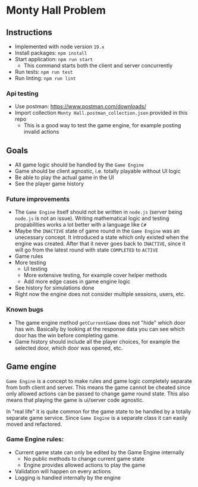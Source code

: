 # Monty Hall Problem
## Instructions
* Implemented with node version `19.x`
* Install packages: `npm install`
* Start application: `npm run start`
    - This command starts both the client and server concurrently
* Run tests: `npm run test`
* Run linting: `npm run lint`

### Api testing
* Use postman: https://www.postman.com/downloads/
* Import collection `Monty Hall.postman_collection.json` provided in this repo
    - This is a good way to test the game engine, for example posting invalid actions

## Goals
* All game logic should be handled by the `Game Engine`
* Game should be client agnostic, i.e. totally playable without UI logic
* Be able to play the actual game in the UI
* See the player game history

### Future improvements
* The `Game Engine` itself should not be written in `node.js` (server being `node.js` is not an issue). Writing mathematical logic and testing propabilities works a lot better with a language like `C#`
* Maybe the `INACTIVE` state of game round in the `Game Engine` was an unecessary concept. It introduced a state which only existed when the engine was created. After that it never goes back to `INACTIVE`, since it will go from the latest round with state `COMPLETED` to `ACTIVE`
* Game rules
* More testing
    - UI testing
    - More extensive testing, for example cover helper methods
    - Add more edge cases in game engine logic
* See history for simulations done
* Right now the engine does not consider multiple sessions, users, etc.

### Known bugs
* The game engine method `getCurrentGame` does not "hide" which door has win. Basically by looking at the response data you can see which door has the win before completing game.
* Game history should include all the player choices, for example the selected door, which door was opened, etc.

## Game engine
`Game Engine` is a concept to make rules and game logic completely separate from both client and server. This means the game cannot be cheated since only allowed actions can be passed to change game round state. This also means that playing the game is ui/server code agnostic.

In "real life" it is quite common for the game state to be handled by a totally separate game service. Since `Game Engine` is a separate class it can easily moved and refactored.

### Game Engine rules:
* Current game state can only be edited by the Game Engine internally
    - No public methods to change current game state
    - Engine provides allowed actions to play the game
* Validation will happen on every actions
* Logging is handled internally by the engine